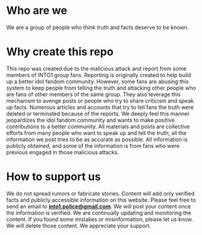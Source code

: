 # Who are we

We are a group of people who think truth and facts deserve to be known.

# Why create this repo

This repo was created due to the malicious attack and report from some members of INTO1 group fans. Reporting is originally created to help build up a better idol fandom community. However, some fans are abusing this system to keep people from telling the truth and attacking other people who are fans of other members of the same group. They also leverage this mechanism to avenge posts or people who try to share criticism and speak up facts. Numerous articles and accounts that try to tell fans the truth were deleted or terminated because of the reports. We deeply feel this manner jeopardizes the idol fandom community and wants to make positive contributions to a better community.
All materials and posts are collective efforts from many people who want to speak up and tell the truth; all the information we post tries to be as accurate as possible. All information is publicly obtained, and some of the information is from fans who were previous engaged in those malicious attacks.

# How to support us

We do not spread rumors or fabricate stories. Content will add only verified facts and publicly accessible information on this website.
Please feel free to send an email to **into1.police@gmail.com**. We will post your content once the information is verified. 
We are continually updating and monitoring the content. If you found some mistakes or misinformation, please let us know. We will delete those content. We appreciate your support. 